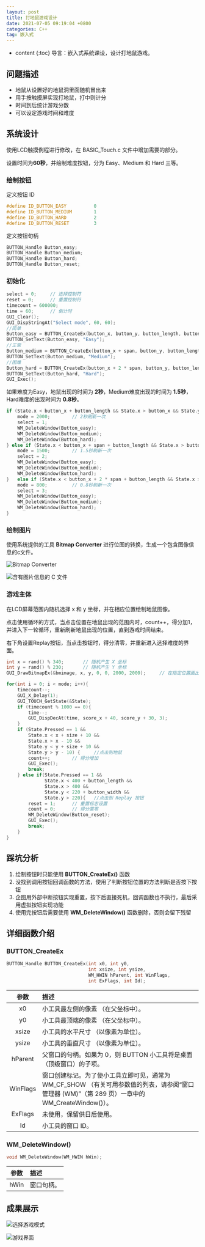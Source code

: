 ```yaml
---
layout: post
title: 打地鼠游戏设计
date: 2021-07-05 09:19:04 +0800
categories: C++
tag: 嵌入式
---
```


* content
{:toc}
导言：嵌入式系统课设，设计打地鼠游戏。

## 问题描述

- 地鼠从设置好的地鼠洞里面随机冒出来
- 用手按触摸屏实现打地鼠，打中则计分
- 时间到后统计游戏分数
- 可以设定游戏时间和难度



## 系统设计

使用LCD触摸例程进行修改，在 BASIC_Touch.c 文件中增加需要的部分。

设置时间为**60秒**，并绘制难度按钮，分为 Easy、Medium 和 Hard 三等。

### 绘制按钮

定义按钮 ID

```c++
#define ID_BUTTON_EASY        	0
#define ID_BUTTON_MEDIUM        1
#define ID_BUTTON_HARD        	2
#define ID_BUTTON_RESET        	3
```

定义按钮句柄

```c++
BUTTON_Handle Button_easy;
BUTTON_Handle Button_medium;
BUTTON_Handle Button_hard;
BUTTON_Handle Button_reset;
```

### 初始化

```c++
select = 0;		// 选择控制符
reset = 0;		// 重置控制符
timecount = 600000;
time = 60;		// 倒计时
GUI_Clear();
GUI_DispStringAt("Select mode", 60, 60);
//简单
Button_easy = BUTTON_CreateEx(button_x, button_y, button_length, button_width, 0, WM_CF_SHOW, 0, ID_BUTTON_EASY);
BUTTON_SetText(Button_easy, "Easy");
//正常
Button_medium = BUTTON_CreateEx(button_x + span, button_y, button_length, button_width, 0, WM_CF_SHOW, 0, ID_BUTTON_MEDIUM);
BUTTON_SetText(Button_medium, "Medium");
//困难
Button_hard = BUTTON_CreateEx(button_x + 2 * span, button_y, button_length, button_width, 0, WM_CF_SHOW, 0, ID_BUTTON_HARD);
BUTTON_SetText(Button_hard, "Hard");
GUI_Exec();
```

如果难度为Easy，地鼠出现的时间为 **2秒**，Medium难度出现的时间为 **1.5秒**，Hard难度的出现时间为 **0.8秒**。

```c++
if (State.x < button_x + button_length && State.x > button_x && State.y < button_y + button_width && State.y > button_y) {
    mode = 2000;		// 2秒刷新一次
    select = 1;
    WM_DeleteWindow(Button_easy);
    WM_DeleteWindow(Button_medium);
    WM_DeleteWindow(Button_hard);
} else if (State.x < button_x + span + button_length && State.x > button_x + span && State.y < button_y + button_width && State.y > button_y){
    mode = 1500;		// 1.5秒刷新一次
    select = 2;
    WM_DeleteWindow(Button_easy);
    WM_DeleteWindow(Button_medium);
    WM_DeleteWindow(Button_hard);
}	else if (State.x < button_x + 2 * span + button_length && State.x > button_x + 2 * span && State.y < button_y + button_width && State.y > button_y){
    mode = 800;			// 0.8秒刷新一次
    select = 3;
    WM_DeleteWindow(Button_easy);
    WM_DeleteWindow(Button_medium);
    WM_DeleteWindow(Button_hard);
}
```

### 绘制图片

使用系统提供的工具 **Bitmap Converter** 进行位图的转换，生成一个包含图像信息的c文件。

![Bitmap Converter](https://i.loli.net/2021/07/05/azhiZu8LCbNGWId.png)

![含有图片信息的 C 文件](https://i.loli.net/2021/07/05/8jzaOpHmfb31dLN.png)

### 游戏主体

在LCD屏幕范围内随机选择 x 和 y 坐标，并在相应位置绘制地鼠图像。

点击使用循环的方式，当点击位置在地鼠出现的范围内时，count++，得分加1，并进入下一轮循环，重新刷新地鼠出现的位置，直到游戏时间结束。

右下角设置Replay按钮，当点击按钮时，得分清零，并重新进入选择难度的界面。

```c++
int x = rand() % 340;		// 随机产生 X 坐标
int y = rand() % 230;		// 随机产生 Y 坐标
GUI_DrawBitmapEx(&bmimage, x, y, 0, 0, 2000, 2000);		// 在指定位置画出图像

for(int i = 0; i < mode; i++){
    timecount--;
    GUI_X_Delay(1);
    GUI_TOUCH_GetState(&State);
    if (timecount % 1000 == 0){
        time--;
        GUI_DispDecAt(time, score_x + 40, score_y + 30, 3);
    }
    if (State.Pressed == 1 && 
        State.x < x + size + 10 && 
        State.x > x - 10 &&
        State.y < y + size + 10 && 
        State.y > y - 10) {		//点击到地鼠
        count++;		// 得分增加
        GUI_Exec();
        break;
    } else if(State.Pressed == 1 &&
              State.x < 400 + button_length && 
              State.x > 400 &&
              State.y < 220 + button_width && 
              State.y > 220){	//点击到 Replay 按钮
        reset = 1;		// 重置标志设置
        count = 0;		// 得分置零
        WM_DeleteWindow(Button_reset);
        GUI_Exec();
        break;
    }
}
```



## 踩坑分析

1. 绘制按钮时只能使用 **BUTTON_CreateEx()** 函数
2. 没找到调用按钮回调函数的方法，使用了判断按钮位置的方法判断是否按下按钮
3. 企图用外部中断按钮实现重置，按下后直接死机，回调函数也不执行，最后采用虚拟按钮实现功能
4. 使用完按钮后需要使用 **WM_DeleteWindow()** 函数删除，否则会留下残留



## 详细函数介绍

### BUTTON_CreateEx

```c++
BUTTON_Handle BUTTON_CreateEx(int x0, int y0,
                              int xsize, int ysize,
                              WM_HWIN hParent, int WinFlags,
                              int ExFlags, int Id);
```

| **参数** | **描述**                                                     |
| :------: | :----------------------------------------------------------- |
|    x0    | 小工具最左侧的像素 （在父坐标中）。                          |
|    y0    | 小工具最顶端的像素 （在父坐标中）。                          |
|  xsize   | 小工具的水平尺寸 （以像素为单位）。                          |
|  ysize   | 小工具的垂直尺寸 （以像素为单位）。                          |
| hParent  | 父窗口的句柄。如果为 0，则 BUTTON 小工具将是桌面 （顶级窗口）的子项。 |
| WinFlags | 窗口创建标记。为了使小工具立即可见，通常为 WM_CF_SHOW （有关可用参数值的列表，请参阅“窗口管理器 (WM)”（第 289 页）一章中的 WM_CreateWindow()）。 |
| ExFlags  | 未使用，保留供日后使用。                                     |
|    Id    | 小工具的窗口 ID。                                            |

### WM_DeleteWindow()

```c++
void WM_DeleteWindow(WM_HWIN hWin);
```

| **参数** | 描述       |
| :------: | :--------- |
|   hWin   | 窗口句柄。 |



## 成果展示

![选择游戏模式](https://i.loli.net/2021/07/05/nb1S4AT7RLF9H3l.png)

![游戏界面](https://i.loli.net/2021/07/05/1ECxo2OgBm3ykJ7.png)
